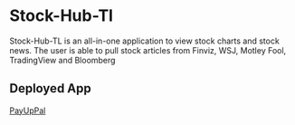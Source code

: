 # Stock-Hub-Tl

Stock-Hub-TL is an all-in-one application to view stock charts and stock news. The user is able to pull stock articles from Finviz, WSJ, Motley Fool, TradingView and Bloomberg

## Deployed App

<a href="https://stock-hub-tl.herokuapp.com/"> PayUpPal </a>
